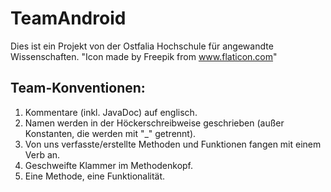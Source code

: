# TeamAndroid
Dies ist ein Projekt von der Ostfalia Hochschule für angewandte Wissenschaften.
"Icon made by Freepik from www.flaticon.com"


## Team-Konventionen:
1. Kommentare (inkl. JavaDoc) auf englisch.
2. Namen werden in der Höckerschreibweise geschrieben (außer Konstanten, die werden mit "_" getrennt).
3. Von uns verfasste/erstellte Methoden und Funktionen fangen mit einem Verb an. 
4. Geschweifte Klammer im Methodenkopf.
5. Eine Methode, eine Funktionalität.

